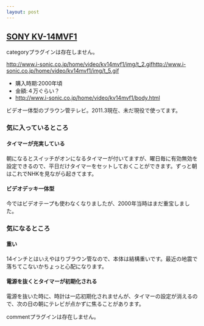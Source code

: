 ```yaml
---
layout: post
---
```

<h2><a href="/?page=SONY+KV%2D14MVF1" class="wikipage">SONY KV-14MVF1</a></h2>
<p><span class="error">categoryプラグインは存在しません。</span></p>
<p><a href="http://www.i-sonic.co.jp/home/video/kv14mvf1/img/t_2.gif">http://www.i-sonic.co.jp/home/video/kv14mvf1/img/t_2.gif</a><a href="http://www.i-sonic.co.jp/home/video/kv14mvf1/img/t_5.gif">http://www.i-sonic.co.jp/home/video/kv14mvf1/img/t_5.gif</a></p>
<ul>
<li>購入時期:2000年頃</li>
<li>金額:４万ぐらい？</li>
<li><a href="http://www.i-sonic.co.jp/home/video/kv14mvf1/body.html">http://www.i-sonic.co.jp/home/video/kv14mvf1/body.html</a></li>
</ul>
<p>ビデオ一体型のブラウン管テレビ。2011.3現在、未だ現役で使ってます。</p>
<h3>気に入っているところ</h3>
<h4>タイマーが充実している</h4>
<p>朝になるとスイッチがオンになるタイマーが付いてますが、曜日毎に有効無効を設定できるので、平日だけタイマーをセットしておくことができます。ずっと朝はこれでNHKを見ながら起きてます。</p>
<h4>ビデオデッキ一体型</h4>
<p>今ではビデオテープも使わなくなりましたが、2000年当時はまだ重宝しました。</p>
<h3>気になるところ</h3>
<h4>重い</h4>
<p>14インチとはいえやはりブラウン管なので、本体は結構重いです。最近の地震で落ちてこないかちょっと心配になります。</p>
<h4>電源を抜くとタイマーが初期化される</h4>
<p>電源を抜いた時に、時計は一応初期化されませんが、タイマーの設定が消えるので、次の日の朝にテレビが点かずに焦ることがあります。</p>
<p><span class="error">commentプラグインは存在しません。</span> </p>
